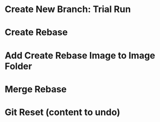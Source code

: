 # Create New Branch: Trial Run 
# Create Rebase
# Add Create Rebase Image to Image Folder
# Merge Rebase
# Git Reset (content to undo)